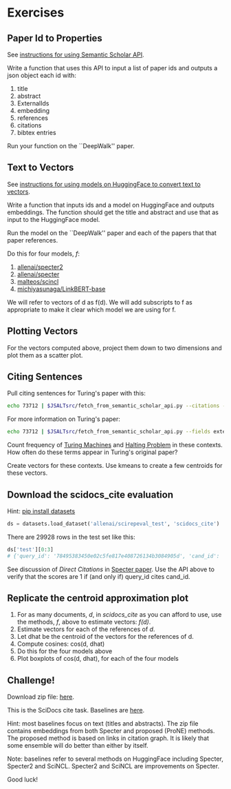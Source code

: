 # Exercises

<h2>Paper Id to Properties</h2>

See <a href="https://github.com/kwchurch/JSALT_Better_Together/blob/main/doc/semantic_scholar_API.md">instructions for using Semantic Scholar API</a>.
<p>
Write a function that uses this API to input a list of paper ids and outputs a json object each id with:
<ol>
<li>title</li>
<li>abstract</li>
<li>ExternalIds</li>
<li>embedding</li>
<li>references</li>
<li>citations</li>
<li>bibtex entries</li>
</ol>

Run your function on the ``DeepWalk'' paper.

<h2>Text to Vectors</h2>
See <a href="https://github.com/kwchurch/JSALT_Better_Together/blob/main/doc/HuggingFace_embeddings.md">instructions for using models on HuggingFace to convert text to vectors</a>.
<p>
Write a function that inputs ids and a model on HuggingFace and outputs embeddings.  The function should get the title and abstract and use that as input to the HuggingFace model.
<p>
Run the model on the ``DeepWalk'' paper and each of the papers that that paper references.
<p>
Do this for four models, <i>f</i>:
<ol>
<li><a href="https://huggingface.co/allenai/specter2">allenai/specter2</a></li>
<li><a href="https://huggingface.co/allenai/specter">allenai/specter</a></li>
<li><a href="https://huggingface.co/malteos/scincl">malteos/scincl</a></li>
<li><a href="https://huggingface.co/michiyasunaga/LinkBERT-base">michiyasunaga/LinkBERT-base</a></li>
</ol>

We will refer to vectors of d as f(d).  We will add subscripts to f as appropriate to make
it clear which model we are using for f.

<h2>Plotting Vectors</h2>

For the vectors computed above, project them down to two dimensions and plot them as a scatter plot.

<h2>Citing Sentences</h2>

Pull citing sentences for Turing's paper with this:

```sh
echo 73712 | $JSALTsrc/fetch_from_semantic_scholar_api.py --citations --limit 1000 --fields contexts
```

For more information on Turing's paper:

```sh
echo 73712 | $JSALTsrc/fetch_from_semantic_scholar_api.py --fields externalIds,title,authors,citationStyles,url
```

Count frequency of <a
href="https://plato.stanford.edu/entries/turing-machine/">Turing
Machines</a> and <a
href="https://en.wikipedia.org/wiki/Halting_problem">Halting
Problem</a> in these contexts.  How often do these terms appear in
Turing's original paper?

Create vectors for these contexts.  Use kmeans to create a few centroids for these vectors.

<h2>Download the scidocs_cite evaluation</h2>

Hint: <a href="https://pypi.org/project/datasets/">pip install datasets</a>

```python
ds = datasets.load_dataset('allenai/scirepeval_test', 'scidocs_cite')
```

There are 29928 rows in the test set like this:

```python
ds['test'][0:3]
# {'query_id': '78495383450e02c5fe817e408726134b3084905d', 'cand_id': '632589828c8b9fca2c3a59e97451fde8fa7d188d', 'score': 1}
```

See discussion of <i>Direct Citations</i> in <a
href="https://arxiv.org/pdf/2004.07180.pdf">Specter paper</a>.  Use
the API above to verify that the scores are 1 if (and only if)
query_id cites cand_id.


<h2>Replicate the centroid approximation plot</h2>

<ol>
<li>For as many documents, <i>d</i>, in <i>scidocs_cite</i> as you can afford to use,
use the methods, <i>f</i>, above to estimate vectors: <i>f(d)</i>.</li>
<li>Estimate vectors for each of the references of <i>d</i>.</li>
<li>Let dhat be the centroid of the vectors for the references of d.
<li>Compute cosines: cos(d, dhat)</li>
<li>Do this for the four models above</li>
<li>Plot boxplots of cos(d, dhat), for each of the four models</li>
</ol>

<h2>Challenge!</h2>

Download zip file: <a href="https://drive.google.com/file/d/1tVJAjRGiOhI3NSIAxGzwqOSNodl7KjGJ/view?usp=sharing">here</a>.
<p>
This is the SciDocs cite task.  Baselines are <a href="https://docs.google.com/spreadsheets/d/1JMq-jR4M8KU119cvglUDmMwwzd60Z3vyvn3VqhPn9EY/view#gid=1450677429">here</a>.
<p>
Hint: most baselines focus on text (titles and abstracts).  The zip file contains embeddings from both Specter and proposed (ProNE) methods.  The proposed method is based on links in citation graph.  It is likely that some ensemble will do better than either by itself.
<p>
Note: baselines refer to several methods on HuggingFace including Specter, Specter2 and SciNCL.  Specter2 and SciNCL are improvements on Specter.
<p>
Good  luck!

